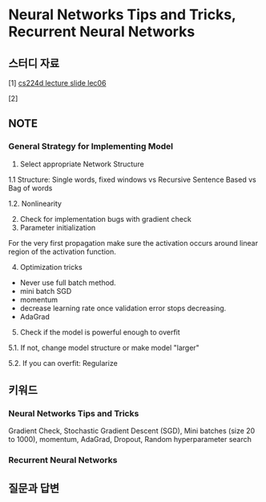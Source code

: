 # Neural Networks Tips and Tricks, Recurrent Neural Networks


## 스터디 자료

[1] [cs224d lecture slide lec06](http://cs224d.stanford.edu/lectures/CS224d-Lecture6.pdf)

[2] 

## NOTE

### General Strategy for Implementing Model

1. Select appropriate Network Structure
  
  1.1 Structure: Single words, fixed windows vs Recursive Sentence Based vs Bag of words
  
  1.2. Nonlinearity

2. Check for implementation bugs with gradient check 
3. Parameter initialization

  For the very first propagation make sure the activation occurs around linear region of the activation function.

4. Optimization tricks

  * Never use full batch method.
  * mini batch SGD
  * momentum
  * decrease learning rate once validation error stops decreasing.
  * AdaGrad
  
5. Check if the model is powerful enough to overfit
  
  5.1. If not, change model structure or make model "larger"
  
  5.2. If you can overfit: Regularize
  

## 키워드

### Neural Networks Tips and Tricks

Gradient Check, Stochastic Gradient Descent (SGD), Mini batches (size 20 to 1000), momentum, AdaGrad, Dropout, Random hyperparameter search
  

### Recurrent Neural Networks


## 질문과 답변
